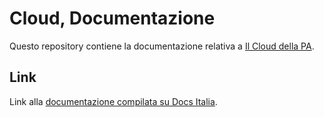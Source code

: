 Cloud, Documentazione
===================

Questo repository contiene la documentazione relativa a [Il Cloud della PA](http://cloud.italia.it). 

Link
----

Link alla [documentazione compilata su Docs Italia]().